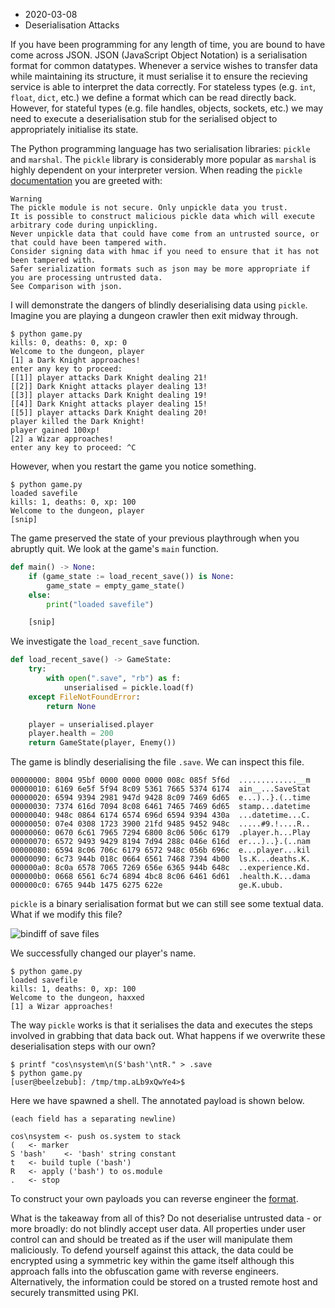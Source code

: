 - 2020-03-08
- Deserialisation Attacks

If you have been programming for any length of time, you are bound to have come across JSON. JSON (JavaScript Object Notation) is a serialisation format for common datatypes. Whenever a service wishes to transfer data while maintaining its structure, it must serialise it to ensure the recieving service is able to interpret the data correctly. For stateless types (e.g. `int`, `float`, `dict`, etc.) we define a format which can be read directly back. However, for stateful types (e.g. file handles, objects, sockets, etc.) we may need to execute a deserialisation stub for the serialised object to appropriately initialise its state.

The Python programming language has two serialisation libraries: `pickle` and `marshal`. The `pickle` library is considerably more popular as `marshal` is highly dependent on your interpreter version. When reading the `pickle` [documentation](https://docs.python.org/3/library/pickle.html) you are greeted with:

```
Warning
The pickle module is not secure. Only unpickle data you trust.
It is possible to construct malicious pickle data which will execute arbitrary code during unpickling.
Never unpickle data that could have come from an untrusted source, or that could have been tampered with.
Consider signing data with hmac if you need to ensure that it has not been tampered with.
Safer serialization formats such as json may be more appropriate if you are processing untrusted data.
See Comparison with json.
```

I will demonstrate the dangers of blindly deserialising data using `pickle`. Imagine you are playing a dungeon crawler then exit midway through.

```console
$ python game.py
kills: 0, deaths: 0, xp: 0
Welcome to the dungeon, player
[1] a Dark Knight approaches!
enter any key to proceed:
[[1]] player attacks Dark Knight dealing 21!
[[2]] Dark Knight attacks player dealing 13!
[[3]] player attacks Dark Knight dealing 19!
[[4]] Dark Knight attacks player dealing 15!
[[5]] player attacks Dark Knight dealing 20!
player killed the Dark Knight!
player gained 100xp!
[2] a Wizar approaches!
enter any key to proceed: ^C
```

However, when you restart the game you notice something.

```console
$ python game.py
loaded savefile
kills: 1, deaths: 0, xp: 100
Welcome to the dungeon, player
[snip]
```

The game preserved the state of your previous playthrough when you abruptly quit. We look at the game's `main` function.

```python
def main() -> None:
    if (game_state := load_recent_save()) is None:
        game_state = empty_game_state()
    else:
        print("loaded savefile")

    [snip]
```

We investigate the `load_recent_save` function.

```python
def load_recent_save() -> GameState:
    try:
        with open(".save", "rb") as f:
            unserialised = pickle.load(f)
    except FileNotFoundError:
        return None

    player = unserialised.player
    player.health = 200
    return GameState(player, Enemy())
```

The game is blindly deserialising the file `.save`. We can inspect this file.

```
00000000: 8004 95bf 0000 0000 0000 008c 085f 5f6d  .............__m
00000010: 6169 6e5f 5f94 8c09 5361 7665 5374 6174  ain__...SaveStat
00000020: 6594 9394 2981 947d 9428 8c09 7469 6d65  e...)..}.(..time
00000030: 7374 616d 7094 8c08 6461 7465 7469 6d65  stamp...datetime
00000040: 948c 0864 6174 6574 696d 6594 9394 430a  ...datetime...C.
00000050: 07e4 0308 1723 3900 21fd 9485 9452 948c  .....#9.!....R..
00000060: 0670 6c61 7965 7294 6800 8c06 506c 6179  .player.h...Play
00000070: 6572 9493 9429 8194 7d94 288c 046e 616d  er...)..}.(..nam
00000080: 6594 8c06 706c 6179 6572 948c 056b 696c  e...player...kil
00000090: 6c73 944b 018c 0664 6561 7468 7394 4b00  ls.K...deaths.K.
000000a0: 8c0a 6578 7065 7269 656e 6365 944b 648c  ..experience.Kd.
000000b0: 0668 6561 6c74 6894 4bc8 8c06 6461 6d61  .health.K...dama
000000c0: 6765 944b 1475 6275 622e                 ge.K.ubub.
```

`pickle` is a binary serialisation format but we can still see some textual data. What if we modify this file?

![bindiff of save files](web/assets/deserialisation_bindiff.png)

We successfully changed our player's name.

```console
$ python game.py
loaded savefile
kills: 1, deaths: 0, xp: 100
Welcome to the dungeon, haxxed
[1] a Wizar approaches!
```

The way `pickle` works is that it serialises the data and executes the steps involved in grabbing that data back out. What happens if we overwrite these deserialisation steps with our own?

```console
$ printf "cos\nsystem\n(S'bash'\ntR." > .save
$ python game.py
[user@beelzebub]: /tmp/tmp.aLb9xQwYe4>$
```

Here we have spawned a shell. The annotated payload is shown below.

```
(each field has a separating newline)

cos\nsystem <- push os.system to stack
(   <- marker
S 'bash'    <- 'bash' string constant
t   <- build tuple ('bash')
R   <- apply ('bash') to os.module
.   <- stop
```

To construct your own payloads you can reverse engineer the [format](https://github.com/python/cpython/blob/master/Lib/pickletools.py).

What is the takeaway from all of this? Do not deserialise untrusted data - or more broadly: do not blindly accept user data. All properties under user control can and should be treated as if the user will manipulate them maliciously. To defend yourself against this attack, the data could be encrypted using a symmetric key within the game itself although this approach falls into the obfuscation game with reverse engineers. Alternatively, the information could be stored on a trusted remote host and securely transmitted using PKI.

